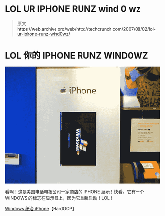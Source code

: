 # LOL UR IPHONE RUNZ wind 0 wz 

> 原文：<https://web.archive.org/web/http://techcrunch.com/2007/08/02/lol-ur-iphone-runz-wind0wz/>

# LOL 你的 IPHONE RUNZ WIND0WZ

![](img/48ffb270005336daa119a1299ff52615.png)

看啊！这是美国电话电报公司一家商店的 IPHONE 展示！快看。它有一个 WINDOWS 的标志在显示器上，因为它重新启动！LOL！

[Windows 统治 iPhone](https://web.archive.org/web/20130628210738/http://enthusiast.hardocp.com/news.html?news=MjcyNTcsLCxoZW50aHVzaWFzdCwsLDE=)【HardOCP】